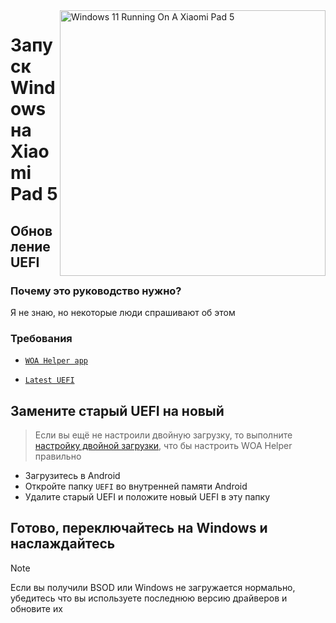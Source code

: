<img align="right" src="https://raw.githubusercontent.com/erdilS/Port-Windows-11-Xiaomi-Pad-5/main/nabu.png" width="425" alt="Windows 11 Running On A Xiaomi Pad 5">

# Запуск Windows на Xiaomi Pad 5

## Обновление UEFI 

### Почему это руководство нужно?

Я не знаю, но некоторые люди спрашивают об этом 

### Требования 
- [```WOA Helper app```](https://github.com/erdilS/Port-Windows-11-Xiaomi-Pad-5/releases/download/dualboot/woahelper.apk)
  
- [```Latest UEFI```](https://github.com/erdilS/Port-Windows-11-Xiaomi-Pad-5/releases/download/UEFI/uefi-v3.img)

## Замените старый UEFI на новый
> Если вы ещё не настроили двойную загрузку, то выполните [настройку двойной загрузки](/guide/English/dualboot-en.md), что бы настроить WOA Helper правильно
- Загрузитесь в Android
- Откройте папку `UEFI` во внутренней памяти Android 
- Удалите старый UEFI и положите новый UEFI в эту папку

## Готово, переключайтесь на Windows и наслаждайтесь  

> [!NOTE]
> Если вы получили BSOD или Windows не загружается нормально, убедитесь что вы используете последнюю версию драйверов и обновите их 
